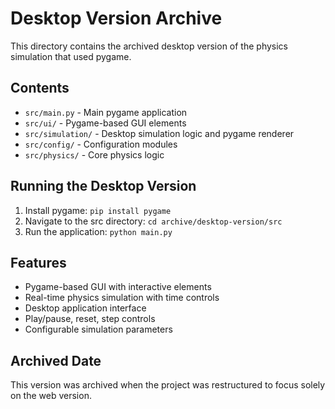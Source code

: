 # Desktop Version Archive

This directory contains the archived desktop version of the physics simulation that used pygame.

## Contents

- `src/main.py` - Main pygame application
- `src/ui/` - Pygame-based GUI elements
- `src/simulation/` - Desktop simulation logic and pygame renderer
- `src/config/` - Configuration modules
- `src/physics/` - Core physics logic

## Running the Desktop Version

1. Install pygame: `pip install pygame`
2. Navigate to the src directory: `cd archive/desktop-version/src`
3. Run the application: `python main.py`

## Features

- Pygame-based GUI with interactive elements
- Real-time physics simulation with time controls
- Desktop application interface
- Play/pause, reset, step controls
- Configurable simulation parameters

## Archived Date

This version was archived when the project was restructured to focus solely on the web version. 